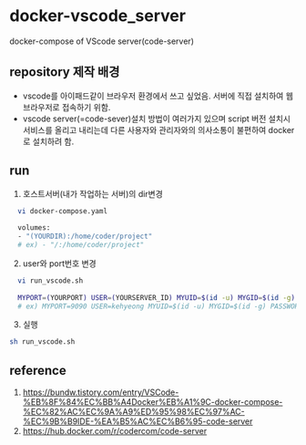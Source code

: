 # docker-vscode_server
docker-compose of VScode server(code-server)

## repository 제작 배경
* vscode를 아이패드같이 브라우저 환경에서 쓰고 싶었음. 서버에 직접 설치하여 웹브라우저로 접속하기 위함.
* vscode server(=code-sever)설치 방법이 여러가지 있으며 script 버전 설치시 서비스를 올리고 내리는데 다른 사용자와 관리자와의 의사소통이 불편하여 docker로 설치하려 함.

## run
1. 호스트서버(내가 작업하는 서버)의 dir변경
```bash
  vi docker-compose.yaml 
  
  volumes:
  - "(YOURDIR):/home/coder/project"
  # ex) - "/:/home/coder/project"
```
2. user와 port번호 변경
```bash
  vi run_vscode.sh
  
  MYPORT=(YOURPORT) USER=(YOURSERVER_ID) MYUID=$(id -u) MYGID=$(id -g) PASSWORD=ducke docker-compose up -d
  # ex) MYPORT=9090 USER=kehyeong MYUID=$(id -u) MYGID=$(id -g) PASSWORD=ducke docker-compose up -d
```
3. 실행
```bash
sh run_vscode.sh
```

## reference
1. https://bundw.tistory.com/entry/VSCode-%EB%8F%84%EC%BB%A4Docker%EB%A1%9C-docker-compose-%EC%82%AC%EC%9A%A9%ED%95%98%EC%97%AC-%EC%9B%B9IDE-%EA%B5%AC%EC%B6%95-code-server
2. https://hub.docker.com/r/codercom/code-server
